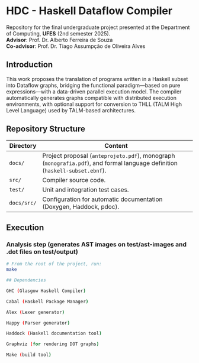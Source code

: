 # HDC - Haskell Dataflow Compiler

Repository for the final undergraduate project presented at the Department of Computing, **UFES** (2nd semester 2025).  
**Advisor**: Prof. Dr. Alberto Ferreira de Souza  
**Co-advisor**: Prof. Dr. Tiago Assumpção de Oliveira Alves

## Introduction

This work proposes the translation of programs written in a Haskell subset into Dataflow graphs, bridging the functional paradigm—based on pure expressions—with a data-driven parallel execution model. The compiler automatically generates graphs compatible with distributed execution environments, with optional support for conversion to THLL (TALM High Level Language) used by TALM-based architectures.

## Repository Structure

| Directory   | Content                                                                                                                   |
|-------------|---------------------------------------------------------------------------------------------------------------------------|
| `docs/`     | Project proposal (`anteprojeto.pdf`), monograph (`monografia.pdf`), and formal language definition (`haskell-subset.ebnf`). |
| `src/`      | Compiler source code.                                                                                                     |
| `test/`     | Unit and integration test cases.                                                                                          |
| `docs/src/` | Configuration for automatic documentation (Doxygen, Haddock, pdoc).        

## Execution

### Analysis step (generates AST images on test/ast-images and .dot files on test/output)


```bash
# From the root of the project, run:
make

## Dependencies

GHC (Glasgow Haskell Compiler)

Cabal (Haskell Package Manager)

Alex (Lexer generator)

Happy (Parser generator)

Haddock (Haskell documentation tool)

Graphviz (for rendering DOT graphs)

Make (build tool)
